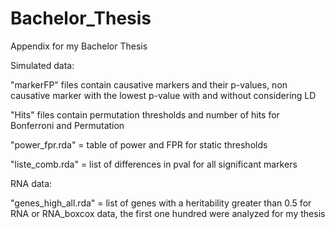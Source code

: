# Bachelor_Thesis
Appendix for my Bachelor Thesis

Simulated data:

"markerFP" files contain causative markers and their p-values, non causative marker with the lowest p-value with and without considering LD

"Hits" files contain permutation thresholds and number of hits for Bonferroni and Permutation

"power_fpr.rda" = table of power and FPR for static thresholds

"liste_comb.rda" = list of differences in pval for all significant markers

RNA data:

"genes_high_all.rda" = list of genes with a heritability greater than 0.5 for RNA or RNA_boxcox data, the first one hundred were analyzed for my thesis
